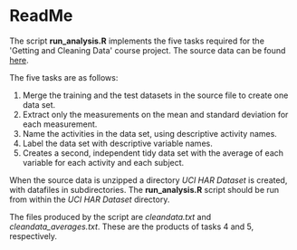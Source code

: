 ReadMe
======

The script **run_analysis.R** implements the five tasks required for the 'Getting and Cleaning Data' course project. The source data can be found [here](https://d396qusza40orc.cloudfront.net/getdata%2Fprojectfiles%2FUCI%20HAR%20Dataset.zip).

The five tasks are as follows:

1. Merge the training and the test datasets in the source file to create one data set.
2. Extract only the measurements on the mean and standard deviation for each measurement. 
3. Name the activities in the data set, using descriptive activity names. 
4. Label the data set with descriptive variable names. 
5. Creates a second, independent tidy data set with the average of each variable for each activity and each subject.

When the source data is unzipped a directory *UCI HAR Dataset* is created, with datafiles in subdirectories. The **run_analysis.R** script should be run from within the *UCI HAR Dataset* directory. 

The files produced by the script are *cleandata.txt* and *cleandata_averages.txt*. These are the products of tasks 4 and 5, respectively.